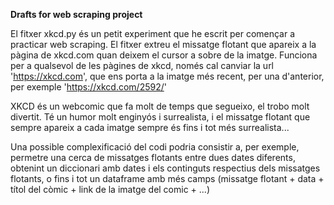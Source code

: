 **Drafts for web scraping project**

El fitxer xkcd.py és un petit experiment que he escrit per començar
a practicar web scraping. El fitxer extreu el missatge flotant que apareix a la 
pàgina de xkcd.com quan deixem el cursor a sobre de la imatge. Funciona per a qualsevol 
de les pàgines de xkcd, només cal canviar la url 'https://xkcd.com', que ens porta 
a la imatge més recent, per una d'anterior, per exemple 'https://xkcd.com/2592/'

XKCD és un webcomic que fa molt de temps que segueixo, el trobo molt divertit. Té
un humor molt enginyós i surrealista, i el missatge flotant que sempre apareix a
cada imatge sempre és fins i tot més surrealista...

Una possible complexificació del codi podria consistir a, per exemple, permetre una cerca
de missatges flotants entre dues dates diferents, obtenint un diccionari amb
dates i els continguts respectius dels missatges flotants, o fins i tot un 
dataframe amb més camps (missatge flotant + data + títol del còmic + link de la imatge del 
comic + ...)

